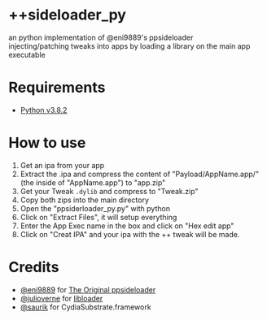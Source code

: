 # ++sideloader_py
an python implementation of @eni9889's ppsideloader<br>
injecting/patching tweaks into apps by loading a library on the main app executable

# Requirements
- [Python v3.8.2](https://www.python.org/downloads/release/python-382/)

# How to use
1. Get an ipa from your app
2. Extract the .ipa and compress the content of "Payload/AppName.app/" (the inside of "AppName.app") to "app.zip"
3. Get your Tweak <code>.dylib</code> and compress to "Tweak.zip"
4. Copy both zips into the main directory
5. Open the "ppsiderloader_py.py" with python
6. Click on "Extract Files", it will setup everything
7. Enter the App Exec name in the box and click on "Hex edit app"<br>
8. Click on "Creat IPA" and your ipa with the ++ tweak will be made.

# Credits
- <a href="https://github.com/eni9889">@eni9889</a> for <a href="https://github.com/eni9889/ppsideloader">The Original ppsideloader</a>
- <a href="https://github.com/julioverne/">@julioverne</a> for <a href="https://github.com/julioverne/libloader-sideloader">libloader</a>
- <a href="https://github.com/saurik/">@saurik</a> for CydiaSubstrate.framework
